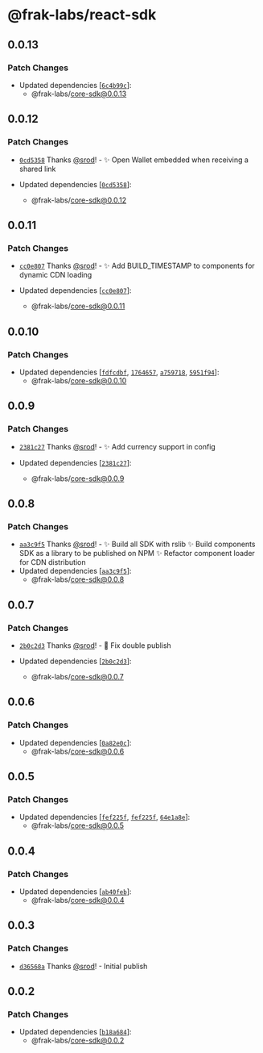 # @frak-labs/react-sdk

## 0.0.13

### Patch Changes

- Updated dependencies [[`6c4b99c`](https://github.com/frak-id/wallet/commit/6c4b99caafc1a144edd8ac71e0dabe4d0a38248f)]:
  - @frak-labs/core-sdk@0.0.13

## 0.0.12

### Patch Changes

- [`0cd5358`](https://github.com/frak-id/wallet/commit/0cd53582925ba5bd0c3620a1b61bf4e377b88372) Thanks [@srod](https://github.com/srod)! - ✨ Open Wallet embedded when receiving a shared link

- Updated dependencies [[`0cd5358`](https://github.com/frak-id/wallet/commit/0cd53582925ba5bd0c3620a1b61bf4e377b88372)]:
  - @frak-labs/core-sdk@0.0.12

## 0.0.11

### Patch Changes

- [`cc0e807`](https://github.com/frak-id/wallet/commit/cc0e807add74165ac56ebd3289c1d5e90bd367b9) Thanks [@srod](https://github.com/srod)! - ✨ Add BUILD_TIMESTAMP to components for dynamic CDN loading

- Updated dependencies [[`cc0e807`](https://github.com/frak-id/wallet/commit/cc0e807add74165ac56ebd3289c1d5e90bd367b9)]:
  - @frak-labs/core-sdk@0.0.11

## 0.0.10

### Patch Changes

- Updated dependencies [[`fdfcdbf`](https://github.com/frak-id/wallet/commit/fdfcdbf0133fd71dd89b87b061988c0c8225c8c0), [`1764657`](https://github.com/frak-id/wallet/commit/176465722aafb9e392bcb62d6b504c6521ab71f8), [`a759718`](https://github.com/frak-id/wallet/commit/a759718b2ff4cb6be21a7b8cb535299d0517f99f), [`5951f94`](https://github.com/frak-id/wallet/commit/5951f94b7dd5fd7e655df00e85f1d7bab03cfaaa)]:
  - @frak-labs/core-sdk@0.0.10

## 0.0.9

### Patch Changes

- [`2381c27`](https://github.com/frak-id/wallet/commit/2381c274dc6240eeb96f9fd7683315ee4f052aea) Thanks [@srod](https://github.com/srod)! - ✨ Add currency support in config

- Updated dependencies [[`2381c27`](https://github.com/frak-id/wallet/commit/2381c274dc6240eeb96f9fd7683315ee4f052aea)]:
  - @frak-labs/core-sdk@0.0.9

## 0.0.8

### Patch Changes

- [`aa3c9f5`](https://github.com/frak-id/wallet/commit/aa3c9f5faf690110f4c5de5700c5e825e731941c) Thanks [@srod](https://github.com/srod)! - ✨ Build all SDK with rslib
  ✨ Build components SDK as a library to be published on NPM
  ✨ Refactor component loader for CDN distribution
- Updated dependencies [[`aa3c9f5`](https://github.com/frak-id/wallet/commit/aa3c9f5faf690110f4c5de5700c5e825e731941c)]:
  - @frak-labs/core-sdk@0.0.8

## 0.0.7

### Patch Changes

- [`2b0c2d3`](https://github.com/frak-id/wallet/commit/2b0c2d3f2f78a3ccf1eb8be1602fb72ab4a39aaf) Thanks [@srod](https://github.com/srod)! - 🐛 Fix double publish

- Updated dependencies [[`2b0c2d3`](https://github.com/frak-id/wallet/commit/2b0c2d3f2f78a3ccf1eb8be1602fb72ab4a39aaf)]:
  - @frak-labs/core-sdk@0.0.7

## 0.0.6

### Patch Changes

- Updated dependencies [[`0a82e0c`](https://github.com/frak-id/wallet/commit/0a82e0c6ea117a36ed2459fd682af52605922733)]:
  - @frak-labs/core-sdk@0.0.6

## 0.0.5

### Patch Changes

- Updated dependencies [[`fef225f`](https://github.com/frak-id/wallet/commit/fef225ff27b381f0b4f4575f99e44b9dc1400d03), [`fef225f`](https://github.com/frak-id/wallet/commit/fef225ff27b381f0b4f4575f99e44b9dc1400d03), [`64e1a8e`](https://github.com/frak-id/wallet/commit/64e1a8eee7bde61cf1fbe1ce269bfdf66f1253f7)]:
  - @frak-labs/core-sdk@0.0.5

## 0.0.4

### Patch Changes

- Updated dependencies [[`ab40feb`](https://github.com/frak-id/wallet/commit/ab40feb34e0e720027cba6090a70bf5a7aa1c867)]:
  - @frak-labs/core-sdk@0.0.4

## 0.0.3

### Patch Changes

- [`d36568a`](https://github.com/frak-id/wallet/commit/d36568a662fa76de7ea1ce838a065062fa2daee0) Thanks [@srod](https://github.com/srod)! - Initial publish

## 0.0.2

### Patch Changes

- Updated dependencies [[`b18a684`](https://github.com/frak-id/wallet/commit/b18a6841e5faa3523f178603729b7b4f6fe8dea7)]:
  - @frak-labs/core-sdk@0.0.2
